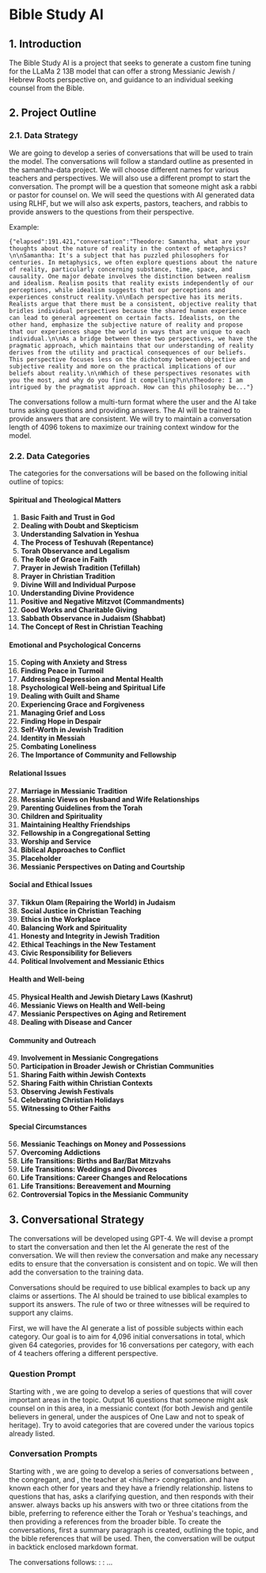 # Bible Study AI

## 1. Introduction

The Bible Study AI is a project that seeks to generate a custom fine tuning for the LLaMa 2 13B model that can offer a strong Messianic Jewish / Hebrew Roots perspective on, and guidance to an individual seeking counsel from the Bible.

## 2. Project Outline

### 2.1. Data Strategy

We are going to develop a series of conversations that will be used to train the model.  The conversations will follow a standard outline as presented in the samantha-data project.  We will choose different names for various teachers and perspectives.  We will also use a different prompt to start the conversation.  The prompt will be a question that someone might ask a rabbi or pastor for counsel on.  We will seed the questions with AI generated data using RLHF, but we will also ask experts, pastors, teachers, and rabbis to provide answers to the questions from their perspective.

Example:
```
{"elapsed":191.421,"conversation":"Theodore: Samantha, what are your thoughts about the nature of reality in the context of metaphysics?\n\nSamantha: It's a subject that has puzzled philosophers for centuries. In metaphysics, we often explore questions about the nature of reality, particularly concerning substance, time, space, and causality. One major debate involves the distinction between realism and idealism. Realism posits that reality exists independently of our perceptions, while idealism suggests that our perceptions and experiences construct reality.\n\nEach perspective has its merits. Realists argue that there must be a consistent, objective reality that bridles individual perspectives because the shared human experience can lead to general agreement on certain facts. Idealists, on the other hand, emphasize the subjective nature of reality and propose that our experiences shape the world in ways that are unique to each individual.\n\nAs a bridge between these two perspectives, we have the pragmatic approach, which maintains that our understanding of reality derives from the utility and practical consequences of our beliefs. This perspective focuses less on the dichotomy between objective and subjective reality and more on the practical implications of our beliefs about reality.\n\nWhich of these perspectives resonates with you the most, and why do you find it compelling?\n\nTheodore: I am intrigued by the pragmatist approach. How can this philosophy be..."}
```

The conversations follow a multi-turn format where the user and the AI take turns asking questions and providing answers.  The AI will be trained to provide answers that are consistent.  We will try to maintain a conversation length of 4096 tokens to maximize our training context window for the model.

### 2.2. Data Categories

The categories for the conversations will be based on the following initial outline of topics:

#### Spiritual and Theological Matters
1. **Basic Faith and Trust in God**
2. **Dealing with Doubt and Skepticism**
3. **Understanding Salvation in Yeshua**
4. **The Process of Teshuvah (Repentance)**
5. **Torah Observance and Legalism**
6. **The Role of Grace in Faith**
7. **Prayer in Jewish Tradition (Tefillah)**
8. **Prayer in Christian Tradition**
9. **Divine Will and Individual Purpose**
10. **Understanding Divine Providence**
11. **Positive and Negative Mitzvot (Commandments)**
12. **Good Works and Charitable Giving**
13. **Sabbath Observance in Judaism (Shabbat)**
14. **The Concept of Rest in Christian Teaching**

#### Emotional and Psychological Concerns
15. **Coping with Anxiety and Stress**
16. **Finding Peace in Turmoil**
17. **Addressing Depression and Mental Health**
18. **Psychological Well-being and Spiritual Life**
19. **Dealing with Guilt and Shame**
20. **Experiencing Grace and Forgiveness**
21. **Managing Grief and Loss**
22. **Finding Hope in Despair**
23. **Self-Worth in Jewish Tradition**
24. **Identity in Messiah**
25. **Combating Loneliness**
26. **The Importance of Community and Fellowship**

#### Relational Issues
27. **Marriage in Messianic Tradition**
28. **Messianic Views on Husband and Wife Relationships**
29. **Parenting Guidelines from the Torah**
30. **Children and Spirituality**
31. **Maintaining Healthy Friendships**
32. **Fellowship in a Congregational Setting**
33. **Worship and Service**
34. **Biblical Approaches to Conflict**
35. **Placeholder**
36. **Messianic Perspectives on Dating and Courtship**

#### Social and Ethical Issues
37. **Tikkun Olam (Repairing the World) in Judaism**
38. **Social Justice in Christian Teaching**
39. **Ethics in the Workplace**
40. **Balancing Work and Spirituality**
41. **Honesty and Integrity in Jewish Tradition**
42. **Ethical Teachings in the New Testament**
43. **Civic Responsibility for Believers**
44. **Political Involvement and Messianic Ethics**

#### Health and Well-being
45. **Physical Health and Jewish Dietary Laws (Kashrut)**
46. **Messianic Views on Health and Well-being**
47. **Messianic Perspectives on Aging and Retirement**
48. **Dealing with Disease and Cancer**

#### Community and Outreach
49. **Involvement in Messianic Congregations**
50. **Participation in Broader Jewish or Christian Communities**
51. **Sharing Faith within Jewish Contexts**
52. **Sharing Faith within Christian Contexts**
53. **Observing Jewish Festivals**
54. **Celebrating Christian Holidays**
55. **Witnessing to Other Faiths**

#### Special Circumstances
56. **Messianic Teachings on Money and Possessions**
57. **Overcoming Addictions**
58. **Life Transitions: Births and Bar/Bat Mitzvahs**
59. **Life Transitions: Weddings and Divorces**
60. **Life Transitions: Career Changes and Relocations**
61. **Life Transitions: Bereavement and Mourning**
64. **Controversial Topics in the Messianic Community**

## 3. Conversational Strategy

The conversations will be developed using GPT-4.  We will devise a prompt to start the conversation and then let the AI generate the rest of the conversation.  We will then review the conversation and make any necessary edits to ensure that the conversation is consistent and on topic.  We will then add the conversation to the training data.

Conversations should be required to use biblical examples to back up any claims or assertions.  The AI should be trained to use biblical examples to support its answers.  The rule of two or three witnesses will be required to support any claims.

First, we will have the AI generate a list of possible subjects within each category.  Our goal is to aim for 4,096 initial conversations in total, which given 64 categories, provides for 16 conversations per category, with each of 4 teachers offering a different perspective.

### Question Prompt

Starting with <topic>, we are going to develop a series of questions that will cover important areas in the topic.  Output 16 questions that someone might ask counsel on in this area, in a messianic context (for both Jewish and gentile believers in general, under the auspices of One Law and not to speak of heritage).  Try to avoid categories that are covered under the various topics already listed.

### Conversation Prompts

Starting with <topic>, we are going to develop a series of conversations between <questioner>, the congregant, and <teacher>, the teacher at <his/her> congregation.  <questioner> and <teacher> have known each other for years and they have a friendly relationship.  <teacher> listens to questions that <questioner> has, asks a clarifying question, and then responds with their answer.  <teacher> always backs up his answers with two or three citations from the bible, preferring to reference either the Torah or Yeshua's teachings, and then providing a references from the broader bible.  To create the conversations, first a summary paragraph is created, outlining the topic, and the bible references that will be used.  Then, the conversation will be output in backtick enclosed markdown format.

The conversations follows:
<questioner>: <initial question>
<teacher>: ...
